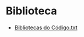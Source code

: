 # Biblioteca
* [Bibliotecas do Código.txt](https://github.com/Gabrielacoelhomiranda/Trabalho-de-PP/files/14851993/Bibliotecas.do.Codigo.txt)

